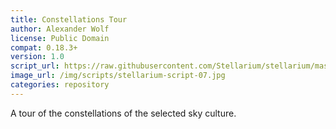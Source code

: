 ```yaml
---
title: Constellations Tour
author: Alexander Wolf
license: Public Domain
compat: 0.18.3+
version: 1.0
script_url: https://raw.githubusercontent.com/Stellarium/stellarium/master/scripts/constellations_tour.ssc
image_url: /img/scripts/stellarium-script-07.jpg
categories: repository
---
```

A tour of the constellations of the selected sky culture.